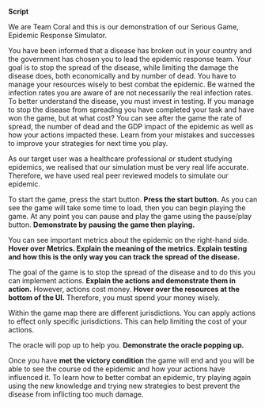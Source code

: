 **Script**

We are Team Coral and this is our demonstration of our Serious Game, Epidemic Response Simulator.   

You have been informed that a disease has broken out in your country and the government has chosen you to lead the epidemic response team.
Your goal is to stop the spread of the disease, while limiting the damage the disease does, both economically and by number of dead. 
You have to manage your resources wisely to best combat the epidemic. Be warned the infection rates you are aware of are not necessarily the real infection rates. 
To better understand the disease, you must invest in testing. If you manage to stop the disease from spreading you have completed your task and have won the game, but at what cost? 
You can see after the game the rate of spread, the number of dead and the GDP impact of the epidemic as well as how your actions impacted these. 
Learn from your mistakes and successes to improve your strategies for next time you play.

As our target user was a healthcare professional or student studying epidemics, we realised that our simulation must be very real life accurate. 
Therefore, we have used real peer reviewed models to simulate our epidemic.

To start the game, press the start button. **Press the start button.** As you can see the game will take some time to load, then you can begin playing the game. 
At any point you can pause and play the game using the pause/play button. **Demonstrate by pausing the game then playing.**

You can see important metrics about the epidemic on the right-hand side.
**Hover over Metrics. Explain the meaning of the metrics. Explain testing and how this is the only way you can track the spread of the disease.**

The goal of the game is to stop the spread of the disease and to do this you can implement actions. 
**Explain the actions and demonstrate them in action.** However, actions cost money. **Hover over the resources at the bottom of the UI.** Therefore, you must spend your money wisely. 

Within the game map there are different jurisdictions. You can apply actions to effect only specific jurisdictions. This can help limiting the cost of your actions.

The oracle will pop up to help you. **Demonstrate the oracle popping up.**

Once you have **met the victory condition** the game will end and you will be able to see the course od the epidemic and how your actions have influenced it. 
To learn how to better combat an epidemic, try playing again using the new knowledge and trying new strategies to best prevent the disease from inflicting too much damage.
